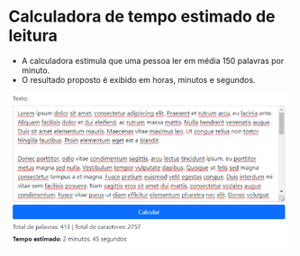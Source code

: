 # Calculadora de tempo estimado de leitura

* A calculadora estimula que uma pessoa ler em média 150 palavras por minuto.
* O resultado proposto é exibido em horas, minutos e segundos. 

![](https://raw.githubusercontent.com/jeihcio/contador-de-tempo-de-leitura/main/resultado.png)